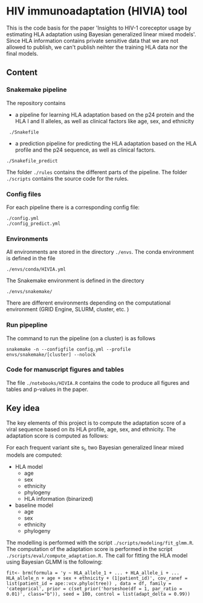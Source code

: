 # HIV immunoadaptation (HIVIA) tool
This is the code basis for the paper 'Insights to HIV-1 coreceptor usage by estimating HLA adaptation using Bayesian generalized linear mixed models'. 
Since HLA information contains private sensitive data that we are not allowed to publish, we can't publish neihter the training HLA data nor the final models. 

## Content

### Snakemake pipeline
The repository contains
* a pipeline for learning HLA adaptation based on the p24 protein and the HLA I and II alleles, as well as clinical factors like age, sex, and ethnicity 
```
 ./Snakefile
```
 
* a prediction pipeline for predicting the HLA adaptation based on the HLA profile and the p24 sequence, as well as clinical factors. 
```
./Snakefile_predict
```

The folder `./rules` contains the different parts of the pipeline. 
The folder `./scripts` contains the source code for the rules. 
### Config files
For each pipeline there is a corresponding config file: 
```
./config.yml
./config_predict.yml
```
### Environments
All environments are stored in the directory `./envs`. 
The conda environment is defined in the file 
```
./envs/conda/HIVIA.yml
```
The Snakemake environment is defined in the directory
```
./envs/snakemake/
```
There are different environments depending on the computational environment (GRID Engine, SLURM, cluster, etc. )

### Run pipepline

The command to run the pipeline (on a cluster) is as follows
```
snakemake -n --configfile config.yml --profile envs/snakemake/[cluster] --nolock

```
### Code for manuscript figures and tables
The file `./notebooks/HIVIA.R` contains the code to produce all figures and tables and p-values in the paper. 


## Key idea
The key elements of this project is to compute the adaptation score of a viral sequence based on its HLA profile, age, sex, and ethnicity. 
The adaptation score is computed as follows: 


For each frequent variant site s<sub>i</sub>, two Bayesian generalized linear mixed models are computed: 
* HLA model
  + age
  + sex
  + ethnicity
  + phylogeny
  + HLA information (binarized)
* baseline model
  + age
  + sex
  + ethnicity
  + phylogeny

The modelling is performed with the script `./scripts/modeling/fit_glmm.R`.
The computation of the adaptation score is performed in the script `./scripts/eval/compute_adaptation.R.`
The call for fitting the HLA model using Bayesian GLMM is the following: 
```
fit<- brm(formula = 'y ~ HLA_allele_1 + ... + HLA_allele_i + ... HLA_allele_n + age + sex + ethnicity + (1|patient_id)', cov_ranef = list(patient_id = ape::vcv.phylo(tree)) , data = df, family = 'categorical', prior = c(set_prior('horseshoe(df = 1, par_ratio = 0.01)', class="b")), seed = 100, control = list(adapt_delta = 0.99))
```

